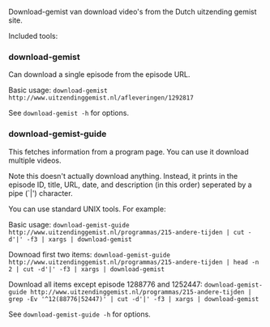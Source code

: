 Download-gemist van download video's from the Dutch uitzending gemist site.

Included tools:

### download-gemist
Can download a single episode from the episode URL.

Basic usage:
`download-gemist http://www.uitzendinggemist.nl/afleveringen/1292817`

See `download-gemist -h` for options.

### download-gemist-guide
This fetches information from a program page. You can use it download multiple
videos.

Note this doesn't actually download anything. Instead, it prints in the
episode ID, title, URL, date, and description (in this order) seperated by a
pipe (`|') character.

You can use standard UNIX tools. For example:

Basic usage:
`download-gemist-guide http://www.uitzendinggemist.nl/programmas/215-andere-tijden | cut -d'|' -f3 | xargs | download-gemist`

Downoad first two items:
`download-gemist-guide http://www.uitzendinggemist.nl/programmas/215-andere-tijden | head -n 2 | cut -d'|' -f3 | xargs | download-gemist`

Download all items except episode 1288776 and 1252447:
`download-gemist-guide http://www.uitzendinggemist.nl/programmas/215-andere-tijden | grep -Ev '^12(88776|52447)' | cut -d'|' -f3 | xargs | download-gemist`

See `download-gemist-guide -h` for options.
